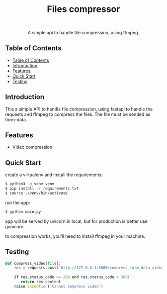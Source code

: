<h1 align="center"> Files compressor </h1> <br>

<p align="center">
  A simple api to handle file compression, using ffmpeg.
</p>


## Table of Contents
- [Table of Contents](#table-of-contents)
- [Introduction](#introduction)
- [Features](#features)
- [Quick Start](#quick-start)
- [Testing](#testing)


## Introduction

This a simple API to handle file compression, using fastapi to handle the requests and ffmpeg to compress the files. The file must be sended as form-data.

## Features
  - Video compression

## Quick Start
create a virtualenv and install the requirements:
```bash
$ python3 -m venv venv 
$ pip install -r requirements.txt
$ source ./venv/bin/activate
```

run the app: 
```bash
$ python main.py
```

app will be served by uvicorn in local, but for production is better use gunicorn. 

to compression works, you'll need to install ffmpeg in your machine.

## Testing

```python
def compress_video(file):
    res = requests.post('http://127.0.0.1:8000/compress_form_data_video', data={'filename': file.filename, 'ext': file.filename.split('.')[-1]}, files={'file': file})
    
    if res.status_code >= 200 and res.status_code < 300:
       return res.content
    raise Exception('Cannot compress video')
```


